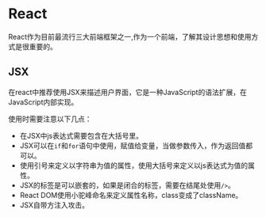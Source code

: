 # React

React作为目前最流行三大前端框架之一,作为一个前端，了解其设计思想和使用方式是很重要的。

## JSX

在react中推荐使用JSX来描述用户界面，它是一种JavaScript的语法扩展，在JavaScript内部实现。

使用时需要注意以下几点：

- 在JSX中js表达式需要包含在大括号里。
- JSX可以在`if`和`for`语句中使用，赋值给变量，当做参数传入，作为返回值都可以。
- 使用引号来定义以字符串为值的属性，使用大括号来定义以js表达式为值的属性。
- JSX的标签是可以嵌套的，如果是闭合的标签，需要在结尾处使用`/>`。
- React DOM使用小驼峰命名来定义属性名称，class变成了className。
- JSX自带方注入攻击。

